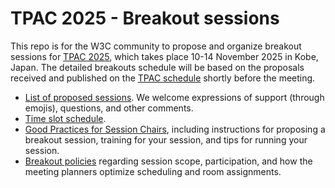 # TPAC 2025 - Breakout sessions
This repo is for the W3C community to propose and organize breakout sessions for [TPAC 2025](https://www.w3.org/2025/11/TPAC/), which takes place 10-14 November 2025 in Kobe, Japan. 
The detailed breakouts schedule will be based on the proposals received and published on the [TPAC schedule](https://www.w3.org/2025/11/TPAC/breakouts.html) shortly before the meeting.

<!-- * [Calendar of breakout sessions](https://www.w3.org/calendar/tpac2025/breakout-sessions/). -->
<!-- * [Grid of breakout sessions](https://www.w3.org/2025/11/TPAC/breakouts.html#grid). -->
* [List of proposed sessions](../../issues). We welcome expressions of support (through emojis), questions, and other comments.
* [Time slot schedule](https://github.com/w3c/tpac2025-breakouts/wiki/Breakout%E2%80%90time%E2%80%90slots).
* [Good Practices for Session Chairs](https://github.com/w3c/tpac-breakouts/wiki/Good-Practices-for-Session-Chairs), including instructions for proposing a breakout session, training for your session, and tips for running your session.
* [Breakout policies](https://github.com/w3c/tpac-breakouts/wiki/Policies) regarding session scope, participation, and how the meeting planners optimize scheduling and room assignments.
<!-- * In case you are making slides, consider using the [TPAC 2025 slide template in HTML](). -->
